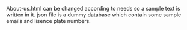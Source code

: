 About-us.html can be changed according to needs so a sample text is written in it.
json file is a dummy database which contain some sample emails and lisence plate numbers.
